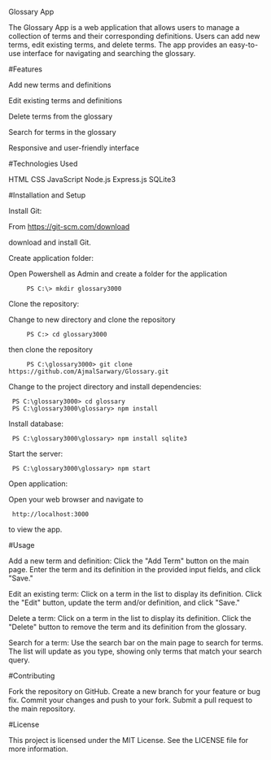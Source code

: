 Glossary App

The Glossary App is a web application that allows users to manage a collection of terms and their corresponding definitions. Users can add new terms, edit existing terms, and delete terms. The app provides an easy-to-use interface for navigating and searching the glossary.

#Features

Add new terms and definitions

Edit existing terms and definitions

Delete terms from the glossary

Search for terms in the glossary

Responsive and user-friendly interface


#Technologies Used

HTML
CSS
JavaScript
Node.js
Express.js
SQLite3

#Installation and Setup

  Install Git:

  From 
        https://git-scm.com/download 
  
  download and install Git. 
  
  Create application folder:
  
  Open Powershell as Admin and create a folder for the application
      
         PS C:\> mkdir glossary3000

  Clone the repository:
      
  Change to new directory and clone the repository
            
         PS C:> cd glossary3000
  
  then clone the repository
           
         PS C:\glossary3000> git clone https://github.com/AjmalSarwary/Glossary.git

  Change to the project directory and install dependencies:
    
     PS C:\glossary3000> cd glossary
     PS C:\glossary3000\glossary> npm install
  
  Install database:
  
     PS C:\glossary3000\glossary> npm install sqlite3

  Start the server:

     PS C:\glossary3000\glossary> npm start

  Open application:

  Open your web browser and navigate to 
  
     http://localhost:3000 
     
  to view the app.


#Usage

Add a new term and definition: Click the "Add Term" button on the main page. Enter the term and its definition in the provided input fields, and click "Save."

Edit an existing term: Click on a term in the list to display its definition. Click the "Edit" button, update the term and/or definition, and click "Save."

Delete a term: Click on a term in the list to display its definition. Click the "Delete" button to remove the term and its definition from the glossary.

Search for a term: Use the search bar on the main page to search for terms. The list will update as you type, showing only terms that match your search query.


#Contributing

Fork the repository on GitHub.
Create a new branch for your feature or bug fix.
Commit your changes and push to your fork.
Submit a pull request to the main repository.


#License

This project is licensed under the MIT License. See the LICENSE file for more information.

